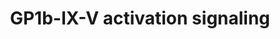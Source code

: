 ---
annotations:
- type: Pathway Ontology
  value: hemostasis pathway
authors:
- MaintBot
- ReactomeTeam
- Anwesha
- Mkutmon
- Eweitz
description: The platelet GPIb complex (GP1b-IX-V) together with GPVI are primarily
  responsible for regulating the initial adhesion of platelets to the damaged blood
  vessel and platelet activation. The importance of GPIb is demonstrated by the bleeding
  problems in patients with Bernard-Soulier syndrome where this receptor is either
  absent or defective. GP1b-IX-V binds von Willebrand Factor (vWF) to resting platelets,
  particularly under conditions of high shear stress. This transient interaction is
  the first stage of the vascular repair process. Activation of GP1b-IX-V on exposure
  of the fibrous matrix following atherosclerotic plaque rupture, or in occluded arteries,
  is a major contributory factor leading to thrombus formation leading to heart attack
  or stroke. GpIb also binds thrombin (Yamamoto et al. 1986), at a site distinct from
  the site of vWF binding, acting as a docking site for thrombin which then activates
  Proteinase Activated Receptors leading to enhanced platelet activation (Dormann
  et al. 2000).  View original pathway at [http://www.reactome.org/PathwayBrowser/#DIAGRAM=430116
  Reactome].
last-edited: 2021-05-07
organisms:
- Homo sapiens
redirect_from:
- /index.php/Pathway:WP1823
- /instance/WP1823
schema-jsonld:
- '@context': https://schema.org/
  '@id': https://wikipathways.github.io/pathways/WP1823.html
  '@type': Dataset
  creator:
    '@type': Organization
    name: WikiPathways
  description: The platelet GPIb complex (GP1b-IX-V) together with GPVI are primarily
    responsible for regulating the initial adhesion of platelets to the damaged blood
    vessel and platelet activation. The importance of GPIb is demonstrated by the
    bleeding problems in patients with Bernard-Soulier syndrome where this receptor
    is either absent or defective. GP1b-IX-V binds von Willebrand Factor (vWF) to
    resting platelets, particularly under conditions of high shear stress. This transient
    interaction is the first stage of the vascular repair process. Activation of GP1b-IX-V
    on exposure of the fibrous matrix following atherosclerotic plaque rupture, or
    in occluded arteries, is a major contributory factor leading to thrombus formation
    leading to heart attack or stroke. GpIb also binds thrombin (Yamamoto et al. 1986),
    at a site distinct from the site of vWF binding, acting as a docking site for
    thrombin which then activates Proteinase Activated Receptors leading to enhanced
    platelet activation (Dormann et al. 2000).  View original pathway at [http://www.reactome.org/PathwayBrowser/#DIAGRAM=430116
    Reactome].
  keywords:
  - GPIb-IX-V:Collagen
  - GPIb-IX-V:vWF:filamin-A
  - 'GP1BB '
  - 14-3-3-zeta:Raf1
  - p-Y419-SRC
  - 'YWHAZ '
  - I
  - Active c-Src:Raf1
  - 'GP1BA '
  - fibril:vWF:14-3-3-zeta
  - type
  - 'PIK3R1 '
  - type I fibril:vWF
  - 'FLNA '
  - 'RAF1 '
  - FLNA
  - 'Collagen type I fibril '
  - 'p-Y419-SRC '
  - SRC-1
  - YWHAZ dimer
  - 'GP9 '
  - PIK3R1
  - 'GP5 '
  - 'VWF(23-763) '
  - RAF1
  - GpIb-IX-V:Collagen
  - GPIb-IX-V:vWF:14-3-3-zeta:p85
  license: CC0
  name: GP1b-IX-V activation signaling
seo: CreativeWork
title: GP1b-IX-V activation signaling
wpid: WP1823
---